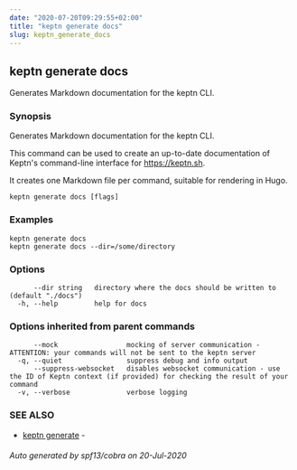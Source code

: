 ```yaml
---
date: "2020-07-20T09:29:55+02:00"
title: "keptn generate docs"
slug: keptn_generate_docs
---
```

## keptn generate docs

Generates Markdown documentation for the keptn CLI.

### Synopsis

Generates Markdown documentation for the keptn CLI.

This command can be used to create an up-to-date documentation of Keptn's command-line interface for https://keptn.sh.

It creates one Markdown file per command, suitable for rendering in Hugo.


```
keptn generate docs [flags]
```

### Examples

```
keptn generate docs
keptn generate docs --dir=/some/directory
```

### Options

```
      --dir string   directory where the docs should be written to (default "./docs")
  -h, --help         help for docs
```

### Options inherited from parent commands

```
      --mock                 mocking of server communication - ATTENTION: your commands will not be sent to the keptn server
  -q, --quiet                suppress debug and info output
      --suppress-websocket   disables websocket communication - use the ID of Keptn context (if provided) for checking the result of your command
  -v, --verbose              verbose logging
```

### SEE ALSO

* [keptn generate](../keptn_generate/)	 - 

###### Auto generated by spf13/cobra on 20-Jul-2020
